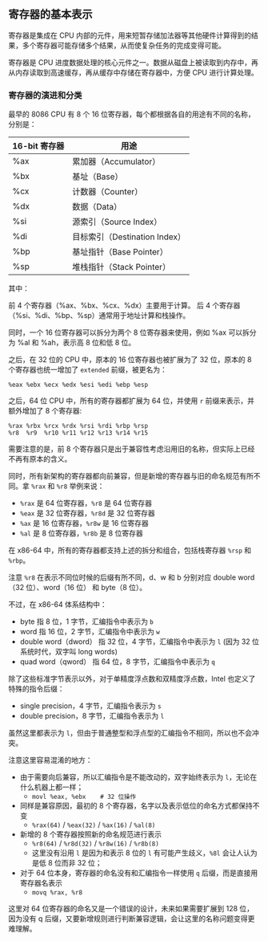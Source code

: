 ## 寄存器的基本表示

寄存器是集成在 CPU 内部的元件，用来短暂存储加法器等其他硬件计算得到的结果，多个寄存器可能存储多个结果，从而使复杂任务的完成变得可能。

寄存器是 CPU 进度数据处理的核心元件之一。数据从磁盘上被读取到内存中，再从内存读取到高速缓存，再从缓存中存储在寄存器中，方便 CPU 进行计算处理。

### 寄存器的演进和分类

最早的 8086 CPU 有 8 个 16 位寄存器，每个都根据各自的用途有不同的名称，分别是：

| 16-bit 寄存器 | 用途 |
| -------------- | ---- |
| %ax            | 累加器（Accumulator） |
| %bx            | 基址（Base） |
| %cx            | 计数器（Counter） |
| %dx            | 数据（Data） |
| %si            | 源索引（Source Index） |
| %di            | 目标索引（Destination Index） |
| %bp            | 基址指针（Base Pointer） |
| %sp            | 堆栈指针（Stack Pointer） |

其中：

前 4 个寄存器（%ax、%bx、%cx、%dx）主要用于计算。
后 4 个寄存器（%si、%di、%bp、%sp）通常用于地址计算和栈操作。

同时，一个 16 位寄存器可以拆分为两个 8 位寄存器来使用，例如 %ax 可以拆分为 %al 和 %ah，表示高 8 位和低 8 位。

之后，在 32 位的 CPU 中，原本的 16 位寄存器也被扩展为了 32 位，原本的 8 个寄存器也统一增加了 `extended` 前缀，被更名为：

```
%eax %ebx %ecx %edx %esi %edi %ebp %esp
```

之后，64 位 CPU 中，所有的寄存器都扩展为 64 位，并使用 `r` 前缀来表示，并额外增加了 8 个寄存器:

```
%rax %rbx %rcx %rdx %rsi %rdi %rbp %rsp
%r8  %r9  %r10 %r11 %r12 %r13 %r14 %r15
```

需要注意的是，前 8 个寄存器只是出于兼容性考虑沿用旧的名称，但实际上已经不再有原本的含义。

同时，所有新架构的寄存器都向前兼容，但是新增的寄存器与旧的命名规范有所不同。拿 `%rax` 和 `%r8` 举例来说：

- `%rax` 是 64 位寄存器，`%r8` 是 64 位寄存器
- `%eax` 是 32 位寄存器，`%r8d` 是 32 位寄存器
- `%ax` 是 16 位寄存器，`%r8w` 是 16 位寄存器
- `%al` 是 8 位寄存器，`%r8b` 是 8 位寄存器

在 x86-64 中，所有的寄存器都支持上述的拆分和组合，包括栈寄存器 `%rsp` 和 `%rbp`。

注意 `%r8` 在表示不同位时候的后缀有所不同，d、w 和 b 分别对应 double word（32 位）、word（16 位） 和 byte（8 位）。

不过，在 x86-64 体系结构中：

- byte 指 8 位，1 字节，汇编指令中表示为 `b`
- word 指 16 位，2 字节，汇编指令中表示为 `w`
- double word（dword） 指 32 位，4 字节，汇编指令中表示为 `l` (因为 32 位系统时代，双字叫 long words)
- quad word（qword） 指 64 位，8 字节，汇编指令中表示为 `q`

除了这些标准字节表示以外，对于单精度浮点数和双精度浮点数，Intel 也定义了特殊的指令后缀：

- single precision，4 字节，汇编指令表示为 `s`
- double precision，8 字节，汇编指令表示为 `l`

虽然这里都表示为 `l`，但由于普通整型和浮点型的汇编指令不相同，所以也不会冲突。

注意这里容易混淆的地方：

- 由于需要向后兼容，所以汇编指令是不能改动的，双字始终表示为 `l`，无论在什么机器上都一样；
    - `movl %eax, %ebx    # 32 位操作`
- 同样是兼容原因，最初的 8 个寄存器，名字以及表示低位的命名方式都保持不变
    - `%rax(64)` / `%eax(32)` / `%ax(16)` / `%al(8)`
- 新增的 8 个寄存器按照新的命名规范进行表示
    - `%r8(64)` / `%r8d(32)` / `%r8w(16)` / `%r8b(8)`
    - 这里没有沿用 `l` 是因为和表示 8 位的 `l` 有可能产生歧义，`%8l` 会让人认为是低 8 位而非 32 位；
- 对于 64 位本身，寄存器的命名没有和汇编指令一样使用 `q` 后缀，而是直接用寄存器名表示
    - `movq %rax, %r8`

这里对 64 位寄存器的命名又是一个错误的设计，未来如果需要扩展到 128 位，因为没有 q 后缀，又要新增规则进行判断兼容逻辑，会让这里的名称问题变得更难理解。

